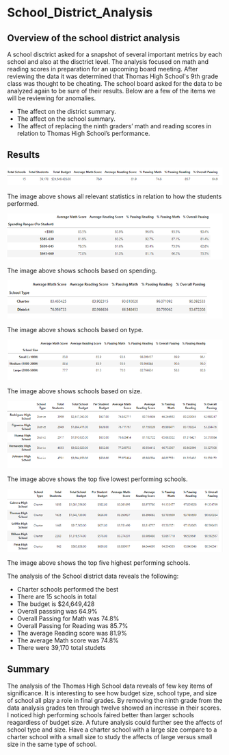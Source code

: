 # School_District_Analysis

## Overview of the school district analysis

A school disctrict asked for a snapshot of several important metrics by each school and also at the disctrict level. The analysis focused on math and reading scores in preparation for an upcoming board meeting. After reviewing the data it was determined that Thomas High School's 9th grade class was thought to be cheating. The school board asked for the data to be analyzed again to be sure of their results. Below are a few of the items we will be reviewing for anomalies.

* The affect on the district summary.
* The affect on the school summary.
* The affect of replacing the ninth graders’ math and reading scores in relation to Thomas High School’s performance.

## Results

![Picture of results](Total_number_of_schools.png)

The image above shows all relevant statistics in relation to how the students performed.


![Picture of spending](Based_on_spending.png)

The image above shows schools based on spending.

![Picture of school type](Based_on_school_type.png)

The image above shows schools based on type.

![Picture of school size](Based_on_size.png)

The image above shows schools based on size.

![Picture of low schools](Top_five_lowest_performing_school.png)

The image above shows the top five lowest performing schools.

![Picture of high schools](Top_five_performing_schools.png)

The image above shows the top five highest performing schools.

The analysis of the School district data reveals the following:

* Charter schools performed the best
* There are 15 schools in total
* The budget is $24,649,428
* Overall passsing was 64.9%
* Overall Passing for Math was 74.8%
* Overall Passing for Reading was 85.7%
* The average Reading score was 81.9%
* The average Math score was 74.8%
* There were 39,170 total studets

## Summary

The analysis of the Thomas High School data reveals of few key items of significance. It is interesting to see how budget size, school type, and size of school all play a role in final grades. By removing the ninth grade from the data analysis grades ten through twelve showed an incresse in their scores. I noticed high performing schools faired better than larger schools reagardless of budget size.  A future analysis could further see the affects of school type and size. Have a charter school with a large size compare to a charter school with a small size to study the affects of large versus small size in the same type of school. 









